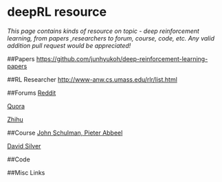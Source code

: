 # deepRL resource

*This page contains kinds of resource on topic - deep reinforcement learning, from papers ,researchers to forum, course, code, etc. Any valid addition pull request would be appreciated!*



##Papers
https://github.com/junhyukoh/deep-reinforcement-learning-papers

##RL Researcher
http://www-anw.cs.umass.edu/rlr/list.html

##Forums
[Reddit](https://www.reddit.com/r/reinforcementlearning/)

[Quora](https://www.quora.com/topic/Reinforcement-Learning)

[Zhihu](https://www.zhihu.com/topic/20039099)

##Course
[John Schulman, Pieter Abbeel](http://rll.berkeley.edu/deeprlcourse/)

[David Silver](http://www0.cs.ucl.ac.uk/staff/d.silver/web/Teaching.html)

##Code

##Misc Links

